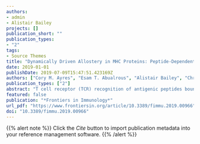 ```yaml
---
authors:
- admin
- Alistair Bailey
projects: []
publication_short: ""
publication_types:
- "2"
tags:
- Source Themes
title: "Dynamically Driven Allostery in MHC Proteins: Peptide-Dependent Tuning of Class I MHC Global Flexibility"
date: 2019-01-01
publishDate: 2019-07-09T15:47:51.423169Z
authors: ["Cory M. Ayres", "Esam T. Abualrous", "Alistair Bailey", "Christian Abraham", "Lance M. Hellman", "Steven A. Corcelli", "Frank Noé", "Tim Elliott", "Brian M. Baker"]
publication_types: ["2"]
abstract: "T cell receptor (TCR) recognition of antigenic peptides bound and presented by class I major histocompatibility complex (MHC) proteins underlies the cytotoxic immune response to diseased cells. Crystallographic structures of TCR-peptide/MHC complexes have demonstrated how TCRs simultaneously interact with both the peptide and the MHC protein. However, it is increasingly recognized that, beyond serving as a static platform for peptide presentation, the physical properties of class I MHC proteins are tuned by different peptides in ways that are not always structurally visible. These include MHC protein motions, or dynamics, which are believed to influence interactions with a variety of MHC-binding proteins, including not only TCRs, but other activating and inhibitory receptors as well as components of the peptide loading machinery. Here, we investigated the mechanisms by which peptides tune the dynamics of the common class I MHC protein HLA-A2. By examining more than 50 lengthy molecular dynamics simulations of HLA-A2 presenting different peptides, we identified regions susceptible to dynamic tuning, including regions in the peptide binding domain as well as the distal a3 domain. Further analyses of the simulations illuminated mechanisms by which the influences of different peptides are communicated throughout the protein, and involve regions of the peptide binding groove, the B2-microglobulin subunit, and the a3 domain. Overall, our results demonstrate that the class I MHC protein is a highly tunable peptide sensor whose physical properties vary considerably with bound peptide. Our data provides insight into the underlying principles and suggest a role for dynamically driven allostery in the immunological function of MHC proteins."
featured: false
publication: "*Frontiers in Immunology*"
url_pdf: "https://www.frontiersin.org/article/10.3389/fimmu.2019.00966"
doi: "10.3389/fimmu.2019.00966"
---
```


{{% alert note %}}
Click the *Cite* button to import publication metadata into your reference management software.
{{% /alert %}}